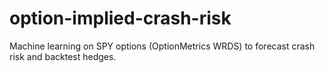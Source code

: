 # option-implied-crash-risk
Machine learning on SPY options (OptionMetrics WRDS) to forecast crash risk and backtest hedges.
